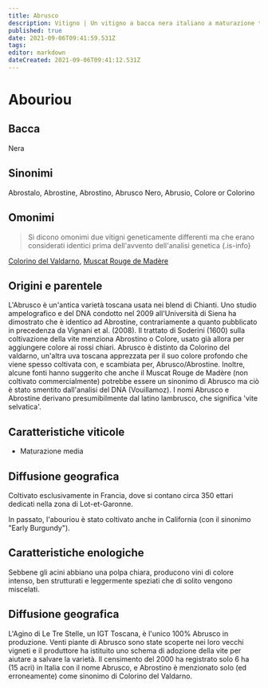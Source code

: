 ```yaml
---
title: Abrusco
description: Vitigno | Un vitigno a bacca nera italiano a maturazione tardiva poco conosciuto e in pericolo di estinzione, dal grande potere colorante.
published: true
date: 2021-09-06T09:41:59.531Z
tags: 
editor: markdown
dateCreated: 2021-09-06T09:41:12.531Z
---
```


# Abouriou

## Bacca
Nera
## Sinonimi
Abrostalo, Abrostine, Abrostino, Abrusco Nero, Abrusio, Colore or Colorino

## Omonimi
> Si dicono omonimi due vitigni geneticamente differenti ma che erano considerati identici prima dell'avvento dell'analisi genetica
{.is-info}

[Colorino del Valdarno](/vitigni/Italia/colorino-del-valdarno), [Muscat Rouge de Madère](/vitigni/Francia/muscat-rouge-de-madere)

## Origini e parentele

L'Abrusco è un'antica varietà toscana usata nei blend di Chianti. Uno studio ampelografico e del DNA condotto nel 2009 all'Università di Siena ha dimostrato che è identico ad Abrostine, contrariamente a quanto pubblicato in precedenza da Vignani et al. (2008). Il trattato di Soderini (1600) sulla coltivazione della vite menziona Abrostino o Colore, usato già allora per aggiungere colore ai rossi chiari. Abrusco è distinto da Colorino del valdarno, un'altra uva toscana apprezzata per il suo colore profondo che viene spesso coltivata con, e scambiata per, Abrusco/Abrostine. Inoltre, alcune fonti hanno suggerito che anche il Muscat Rouge de Madère (non coltivato commercialmente) potrebbe essere un sinonimo di Abrusco ma ciò è stato smentito dall'analisi del DNA (Vouillamoz). I nomi Abrusco e Abrostine derivano presumibilmente dal latino lambrusco, che significa 'vite selvatica'.

## Caratteristiche viticole
- Maturazione media

## Diffusione geografica
Coltivato esclusivamente in Francia, dove si contano circa 350 ettari dedicati nella zona di Lot-et-Garonne. 

In passato, l'abouriou è stato coltivato anche in California (con il sinonimo "Early Burgundy").

## Caratteristiche enologiche
Sebbene gli acini abbiano una polpa chiara, producono vini di colore intenso, ben strutturati e leggermente speziati che di solito vengono miscelati.

## Diffusione geografica
L'Agino di Le Tre Stelle, un IGT Toscana, è l'unico 100% Abrusco in produzione. Venti piante di Abrusco sono state scoperte nei loro vecchi vigneti e il produttore ha istituito uno schema di adozione della vite per aiutare a salvare la varietà. Il censimento del 2000 ha registrato solo 6 ha (15 acri) in Italia con il nome Abrusco, e Abrostino è menzionato solo (ed erroneamente) come sinonimo di Colorino del Valdarno.